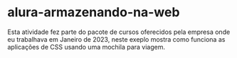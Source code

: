 # alura-armazenando-na-web

Esta atividade fez parte do pacote de cursos oferecidos pela empresa onde eu trabalhava em Janeiro de 2023, neste exeplo mostra como funciona as aplicações de CSS usando uma mochila para viagem.
